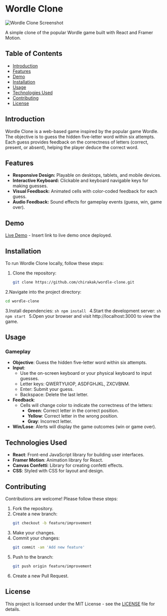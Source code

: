 # Wordle Clone

![Wordle Clone Screenshot](./wordle-screenshot.png)

A simple clone of the popular Wordle game built with React and Framer Motion.

## Table of Contents
- [Introduction](#introduction)
- [Features](#features)
- [Demo](#demo)
- [Installation](#installation)
- [Usage](#usage)
- [Technologies Used](#technologies-used)
- [Contributing](#contributing)
- [License](#license)

## Introduction

Wordle Clone is a web-based game inspired by the popular game Wordle. The objective is to guess the hidden five-letter word within six attempts. Each guess provides feedback on the correctness of letters (correct, present, or absent), helping the player deduce the correct word.

## Features

- **Responsive Design:** Playable on desktops, tablets, and mobile devices.
- **Interactive Keyboard:** Clickable and keyboard navigable keys for making guesses.
- **Visual Feedback:** Animated cells with color-coded feedback for each guess.
- **Audio Feedback:** Sound effects for gameplay events (guess, win, game over).

## Demo

[Live Demo](#) - Insert link to live demo once deployed.

## Installation

To run Wordle Clone locally, follow these steps:

1. Clone the repository:
   ```sh 
   git clone https://github.com/chirakak/wordle-clone.git
   ```
2.Navigate into the project directory:
   ```sh
   cd wordle-clone
   ```
   
3.Install dependencies:
    ```sh
    npm install
    ```
4.Start the development server:
    ```sh
    npm start
    ```
5.Open your browser and visit http://localhost:3000 to view the game.

## Usage

### Gameplay
- **Objective**: Guess the hidden five-letter word within six attempts.
- **Input**:
  - Use the on-screen keyboard or your physical keyboard to input guesses.
  - Letter keys: QWERTYUIOP, ASDFGHJKL, ZXCVBNM.
  - Enter: Submit your guess.
  - Backspace: Delete the last letter.
- **Feedback**:
  - Cells will change color to indicate the correctness of the letters:
    - **Green**: Correct letter in the correct position.
    - **Yellow**: Correct letter in the wrong position.
    - **Gray**: Incorrect letter.
- **Win/Lose**: Alerts will display the game outcomes (win or game over).

## Technologies Used
- **React**: Front-end JavaScript library for building user interfaces.
- **Framer Motion**: Animation library for React.
- **Canvas Confetti**: Library for creating confetti effects.
- **CSS**: Styled with CSS for layout and design.

## Contributing
Contributions are welcome! Please follow these steps:
1. Fork the repository.
2. Create a new branch:
    ```sh
    git checkout -b feature/improvement
    ```
3. Make your changes.
4. Commit your changes:
    ```sh
    git commit -am 'Add new feature'
    ```
5. Push to the branch:
    ```sh
    git push origin feature/improvement
    ```
6. Create a new Pull Request.

## License
This project is licensed under the MIT License - see the [LICENSE](./LICENSE) file for details.